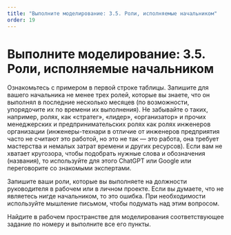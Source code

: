 ```yaml
---
title: "Выполните моделирование: 3.5. Роли, исполняемые начальником"
order: 19
---
```


# Выполните моделирование: 3.5. Роли, исполняемые начальником



Ознакомьтесь с примером в первой строке таблицы. Запишите для вашего начальника не менее трех ролей, которые вы знаете, что он выполнял в последние несколько месяцев (по возможности, упорядочите их по времени их выполнения). Не забывайте о таких, например, ролях, как «стратег», «лидер», «организатор» и прочих менеджерских и предпринимательских ролях как ролях инженеров организации (инженеры-технари в отличие от инженеров предприятия часто не считают это работой, но это не так — это работа, она требует мастерства и немалых затрат времени и других ресурсов). Если вам не хватает кругозора, чтобы подобрать нужные слова и обозначения (названия), то используйте для этого ChatGPT или Google или переговорите со знакомыми экспертами.

Запишите ваши роли, которые вы выполняете на должности руководителя в рабочем или в личном проекте. Если вы думаете, что не являетесь нигде начальником, то это ошибка. При необходимости используйте мышление письмом, чтобы подумать над этим вопросом.

Найдите в рабочем пространстве для моделирования соответствующее задание по номеру и выполните все его пункты.

